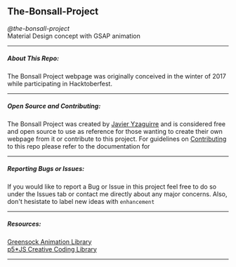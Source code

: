 ## The-Bonsall-Project
*@the-bonsall-project*  
Material Design concept with GSAP animation 
___
##### **About This Repo:**
The Bonsall Project webpage was originally conceived in the winter of 2017 while participating in Hacktoberfest. 

___
##### **Open Source and Contributing:**
The Bonsall Project was created by [Javier Yzaguirre](https://github.com/inglorious-ratbastard) and is considered free and open source to use as reference for those wanting to create their own webpage from it or contribute to this project. For guidelines on [Contributing]() to this repo please refer to the documentation for 
___
##### **Reporting Bugs or Issues:**
If you would like to report a Bug or Issue in this project feel free to do so under the Issues tab or contact me directly about any major concerns. Also, don't hesistate to label new ideas with `enhancement`
___
##### **Resources:**
[Greensock Animation Library](https://greensock.com/docs/)<br>
[p5*JS Creative Coding Library](https://p5js.org/reference/)
___
